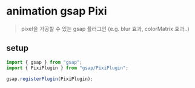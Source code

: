 # animation gsap Pixi

> pixel을 가공할 수 있는 gsap 플러그인 (e.g. blur 효과, colorMatrix 효과..)

## setup

```ts
import { gsap } from "gsap";
import { PixiPlugin } from "gsap/PixiPlugin";

gsap.registerPlugin(PixiPlugin);
```
